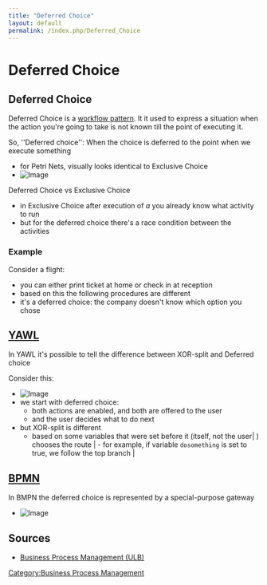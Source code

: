 ```yaml
---
title: "Deferred Choice"
layout: default
permalink: /index.php/Deferred_Choice
---
```


# Deferred Choice

## Deferred Choice
Deferred Choice is a [workflow pattern](Workflow_Patterns). It it used to express a situation when the action you're going to take is not known till the point of executing it.

So, ''Deferred choice'': When the choice is deferred to the point when we execute something 
- for Petri Nets, visually looks identical to Exclusive Choice
- <img src="https://raw.github.com/alexeygrigorev/wiki-figures/master/ulb/bpm/pn/petri-net-deferred-choice.png" alt="Image">


Deferred Choice vs Exclusive Choice
- in Exclusive Choice after execution of $a$ you already know what activity to run
- but for the deferred choice there's a race condition between the activities 


### Example
Consider a flight:
- you can either print ticket at home or check in at reception
- based on this the following procedures are different
- it's a deferred choice: the company doesn't know which option you chose


## [YAWL](YAWL)
In YAWL it's possible to tell the difference between XOR-split and Deferred choice

Consider this:
- <img src="https://raw.github.com/alexeygrigorev/wiki-figures/master/ulb/bpm/yawl/yawl-deferred-choice.png" alt="Image">
- we start with deferred choice: 
  - both actions are enabled, and both are offered to the user 
  - and the user decides what to do next
- but XOR-split is different
  - based on some variables that were set before it (itself, not the user|  ) chooses the route |  - for example, if variable <code>dosomething</code> is set to true, we follow the top branch |

## [BPMN](BPMN)
In BMPN the deferred choice is represented by a special-purpose gateway
- <img src="https://raw.github.com/alexeygrigorev/wiki-figures/master/ulb/bpm/bpmn/bpmn-deferred-choice.png" alt="Image">


## Sources
- [Business Process Management (ULB)](Business_Process_Management_(ULB))

[Category:Business Process Management](Category_Business_Process_Management)